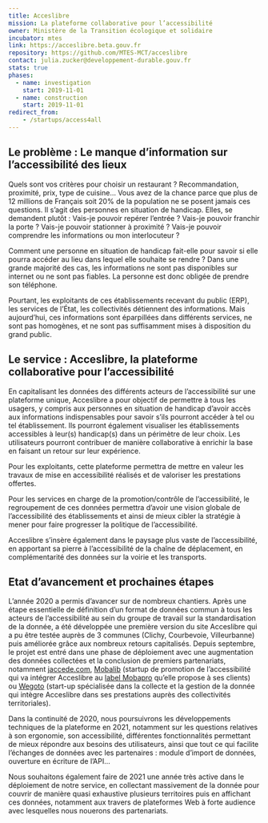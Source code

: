 ```yaml
---
title: Acceslibre
mission: La plateforme collaborative pour l’accessibilité
owner: Ministère de la Transition écologique et solidaire
incubator: mtes
link: https://acceslibre.beta.gouv.fr
repository: https://github.com/MTES-MCT/acceslibre
contact: julia.zucker@developpement-durable.gouv.fr
stats: true
phases:
  - name: investigation
    start: 2019-11-01
  - name: construction
    start: 2019-11-01
redirect_from:
    - /startups/access4all
---
```


## Le problème&nbsp;: Le manque d’information sur l’accessibilité des lieux

Quels sont vos critères pour choisir un restaurant&nbsp;? Recommandation, proximité, prix, type de cuisine… Vous avez de la chance parce que plus de 12 millions de Français soit 20% de la population ne se posent jamais ces questions. Il s’agit des personnes en situation de handicap. Elles, se demandent plutôt&nbsp;: Vais-je pouvoir repérer l’entrée&nbsp;? Vais-je pouvoir franchir la porte&nbsp;? Vais-je pouvoir stationner à proximité&nbsp;? Vais-je pouvoir comprendre les informations ou mon interlocuteur&nbsp;?

Comment une personne en situation de handicap fait-elle pour savoir si elle pourra accéder au lieu dans lequel elle souhaite se rendre&nbsp;? Dans une grande majorité des cas, les informations ne sont pas disponibles sur internet ou ne sont pas fiables. La personne est donc obligée de prendre son téléphone.

Pourtant, les exploitants de ces établissements recevant du public (ERP), les services de l’État, les collectivités détiennent des informations. Mais aujourd’hui, ces informations sont éparpillées dans différents services, ne sont pas homogènes, et ne sont pas suffisamment mises à disposition du grand public.

## Le service&nbsp;: Acceslibre, la plateforme collaborative pour l’accessibilité

En capitalisant les données des différents acteurs de l’accessibilité sur une plateforme unique, Acceslibre a pour objectif de permettre à tous les usagers, y compris aux personnes en situation de handicap d’avoir accès aux informations indispensables pour savoir s’ils pourront accéder à tel ou tel établissement. Ils pourront également visualiser les établissements accessibles à leur(s) handicap(s) dans un périmètre de leur choix. Les utilisateurs pourront contribuer de manière collaborative à enrichir la base en faisant un retour sur leur expérience.

Pour les exploitants, cette plateforme permettra de mettre en valeur les travaux de mise en accessibilité réalisés et de valoriser les prestations offertes.

Pour les services en charge de la promotion/contrôle de l’accessibilité, le regroupement de ces données permettra d’avoir une vision globale de l’accessibilité des établissements et ainsi de mieux cibler la stratégie à mener pour faire progresser la politique de l’accessibilité.

Acceslibre s’insère également dans le paysage plus vaste de l’accessibilité, en apportant sa pierre à l’accessibilité de la chaîne de déplacement, en complémentarité des données sur la voirie et les transports.

## Etat d’avancement et prochaines étapes

L’année 2020 a permis d’avancer sur de nombreux chantiers. Après une étape essentielle de définition d’un format de données commun à tous les acteurs de l’accessibilité au sein du groupe de travail sur la standardisation de la donnée, a été développée une première version du site Acceslibre qui a pu être testée auprès de 3 communes (Clichy, Courbevoie, Villeurbanne) puis améliorée grâce aux nombreux retours capitalisés. Depuis septembre, le projet est entré dans une phase de déploiement avec une augmentation des données collectées et la conclusion de premiers partenariats, notamment [jaccede.com](https://www.jaccede.com/), [Mobalib](https://www.mobalib.com/) (startup de promotion de l’accessibilité qui va intégrer Acceslibre au [label Mobapro](https://mobapro.mobalib.com/) qu’elle propose à ses clients) ou [Wegoto](https://www.wegoto.eu/) (start-up spécialisée dans la collecte et la gestion de la donnée qui intègre Acceslibre dans ses prestations auprès des collectivités territoriales).

Dans la continuité de 2020, nous poursuivrons les développements techniques de la plateforme en 2021, notamment sur les questions relatives à son ergonomie, son accessibilité, différentes fonctionnalités permettant de mieux répondre aux besoins des utilisateurs, ainsi que tout ce qui facilite l’échanges de données avec les partenaires&nbsp;: module d’import de données, ouverture en écriture de l’API...

Nous souhaitons également faire de 2021 une année très active dans le déploiement de notre service, en collectant massivement de la donnée pour couvrir de manière quasi exhaustive plusieurs territoires puis en affichant ces données, notamment aux travers de plateformes Web à forte audience avec lesquelles nous nouerons des partenariats.
